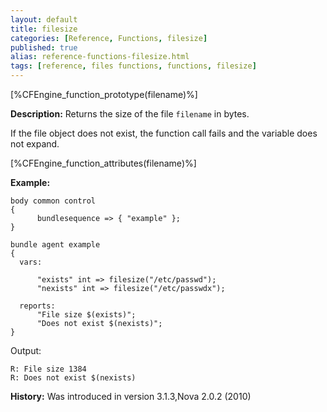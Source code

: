 ```yaml
---
layout: default
title: filesize
categories: [Reference, Functions, filesize]
published: true
alias: reference-functions-filesize.html
tags: [reference, files functions, functions, filesize]
---
```


[%CFEngine_function_prototype(filename)%]

**Description:** Returns the size of the file `filename` in bytes.

If the file object does not exist, the function call fails and the
variable does not expand.

[%CFEngine_function_attributes(filename)%]

**Example:**  

```cf3
body common control
{
      bundlesequence => { "example" };
}

bundle agent example
{
  vars:

      "exists" int => filesize("/etc/passwd");
      "nexists" int => filesize("/etc/passwdx");

  reports:
      "File size $(exists)";
      "Does not exist $(nexists)";
}
```

Output:

```
R: File size 1384
R: Does not exist $(nexists)
```


**History:** Was introduced in version 3.1.3,Nova 2.0.2 (2010)
